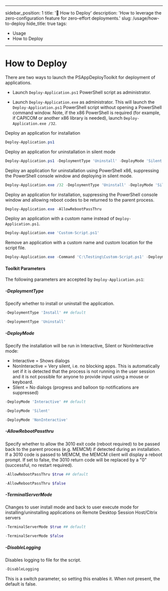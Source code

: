 
---

sidebar_position: 1
title: '💈 How to Deploy'
description: 'How to leverage the zero-configuration feature for zero-effort deployments.'
slug: /usage/how-to-deploy
hide_title: true
tags:
  - Usage
  - How to Deploy
    
---

# How to Deploy

There are two ways to launch the PSAppDeployToolkit for deployment of applications.

- Launch ```Deploy-Application.ps1``` PowerShell script as administrator.

- Launch ```Deploy-Application.exe``` as administrator. This will launch the ```Deploy-Application.ps1``` PowerShell script without opening a PowerShell command window. Note, if the x86 PowerShell is required (for example, if CAPICOM or another x86 library is needed), launch `Deploy-Application.exe /32`.

Deploy an application for installation

```powershell
Deploy-Application.ps1
```

Deploy an application for uninstallation in silent mode

```powershell
Deploy-Application.ps1 -DeploymentType 'Uninstall' -DeployMode 'Silent'
```

Deploy an application for uninstallation using PowerShell x86, suppressing the PowerShell console window and deploying in silent mode.

```powershell
Deploy-Application.exe /32 -DeploymentType 'Uninstall' -DeployMode 'Silent'
```

Deploy an application for installation, suppressing the PowerShell console window and allowing reboot codes to be returned to the parent process.

```powershell
Deploy-Application.exe -AllowRebootPassThru
```

Deploy an application with a custom name instead of ```Deploy-Application.ps1```.

```powershell
Deploy-Application.exe 'Custom-Script.ps1'
```

Remove an application with a custom name and custom location for the script file.

```powershell
Deploy-Application.exe -Command 'C:\Testing\Custom-Script.ps1' -DeploymentType 'Uninstall'
```

#### Toolkit Parameters

The following parameters are accepted by ```Deploy-Application.ps1```:

##### -DeploymentType

Specify whether to install or uninstall the application.

```powershell
-DeploymentType 'Install' ## default
```

```powershell
-DeploymentType 'Uninstall'
```

##### -DeployMode

Specify the installation will be run in Interactive, Silent or NonInteractive mode:

- Interactive = Shows dialogs
- NonInteractive = Very silent, i.e. no blocking apps. This is automatically set if it is detected that the process is not running in the user session and it is not possible for anyone to provide input using a mouse or keyboard.
- Silent = No dialogs (progress and balloon tip notifications are suppressed)

```powershell
-DeployMode 'Interactive' ## default
```

```powershell
-DeployMode 'Silent'
```

```powershell
-DeployMode 'NonInteractive'
```

##### -AllowRebootPassthru

Specify whether to allow the 3010 exit code (reboot required) to be passed back to the parent process (e.g. MEMCM) if detected during an installation. If a 3010 code is passed to MEMCM, the MEMCM client will display a reboot prompt. If set to false, the 3010 return code will be replaced by a "0" (successful, no restart required).

```powershell
-AllowRebootPassThru $true ## default
```

```powershell
-AllowRebootPassThru $false
```

##### -TerminalServerMode

Changes to user install mode and back to user execute mode for installing/uninstalling applications on Remote Desktop Session Host/Citrix servers

```powershell
-TerminalServerMode $true ## default
```

```powershell
-TerminalServerMode $false
```

##### -DisableLogging

Disables logging to file for the script.

```powershell
-DisableLogging
```

This is a switch parameter, so setting this enables it. When not present, the default is false.
